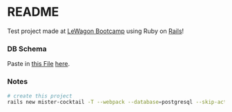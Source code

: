 # README

Test project made at [LeWagon Bootcamp](https://www.lewagon.com/berlin) using Ruby on [Rails](https://rubyonrails.org/)!


### DB Schema

Paste in [this File](db/db_schema.xml) [here](db.lewagon.com).

### Notes

```bash
# create this project
rails new mister-cocktail -T --webpack --database=postgresql --skip-active-storage


```

